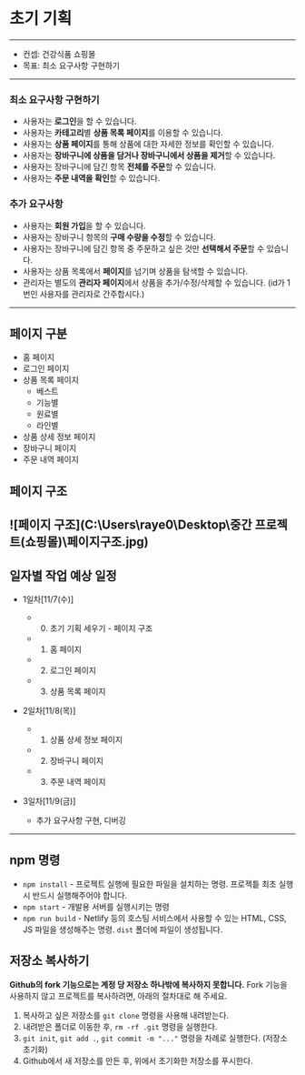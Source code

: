 # 초기 기획
---
- 컨셉: 건강식품 쇼핑몰
- 목표: 최소 요구사항 구현하기
---
### 최소 요구사항 구현하기
  - 사용자는 **로그인**을 할 수 있습니다.
  - 사용자는 **카테고리**별 **상품 목록 페이지**를 이용할 수 있습니다.
  - 사용자는 **상품 페이지**를 통해 상품에 대한 자세한 정보를 확인할 수 있습니다.
  - 사용자는 **장바구니에 상품을 담거나 장바구니에서 상품을 제거**할 수 있습니다.
  - 사용자는 장바구니에 담긴 항목 **전체를 주문**할 수 있습니다.
  - 사용자는 **주문 내역을 확인**할 수 있습니다.

### 추가 요구사항
  - 사용자는 **회원 가입**을 할 수 있습니다.
  - 사용자는 장바구니 항목의 **구매 수량을 수정**할 수 있습니다.
  - 사용자는 장바구니에 담긴 항목 중 주문하고 싶은 것만 **선택해서 주문**할 수 있습니다.
  - 사용자는 상품 목록에서 **페이지**를 넘기며 상품을 탐색할 수 있습니다.
  - 관리자는 별도의 **관리자 페이지**에서 상품을 추가/수정/삭제할 수 있습니다. (id가 1번인 사용자를 관리자로 간주합시다.)
---
## 페이지 구분
- 홈 페이지
- 로그인 페이지
- 상품 목록 페이지
  - 베스트
  - 기능별
  - 원료별
  - 라인별
- 상품 상세 정보 페이지
- 장바구니 페이지
- 주문 내역 페이지

## 페이지 구조
![페이지 구조](C:\Users\raye0\Desktop\중간 프로젝트(쇼핑몰)\페이지구조.jpg)
---
## 일자별 작업 예상 일정
- 1일차[11/7(수)]
  - 0. 초기 기획 세우기 - 페이지 구조
  - 1. 홈 페이지
  - 2. 로그인 페이지
  - 3. 상품 목록 페이지

- 2일차[11/8(목)]
  - 1. 상품 상세 정보 페이지
  - 2. 장바구니 페이지
  - 3. 주문 내역 페이지

- 3일차[11/9(금)]
  - 추가 요구사항 구현, 디버깅


---
## npm 명령

- `npm install` - 프로젝트 실행에 필요한 파일을 설치하는 명령. 프로젝틑 최초 실행 시 반드시 실행해주어야 합니다.
- `npm start` - 개발용 서버를 실행시키는 명령
- `npm run build` - Netlify 등의 호스팅 서비스에서 사용할 수 있는 HTML, CSS, JS 파일을 생성해주는 명령. `dist` 폴더에 파일이 생성됩니다.

## 저장소 복사하기

**Github의 fork 기능으로는 계정 당 저장소 하나밖에 복사하지 못합니다.** Fork 기능을 사용하지 않고 프로젝트를 복사하려면, 아래의 절차대로 해 주세요.

1. 복사하고 싶은 저장소를 `git clone` 명령을 사용해 내려받는다.
1. 내려받은 폴더로 이동한 후, `rm -rf .git` 명령을 실행한다.
1. `git init`, `git add .`, `git commit -m "..."` 명령을 차례로 실행한다. (저장소 초기화)
1. Github에서 새 저장소를 만든 후, 위에서 초기화한 저장소를 푸시한다.
